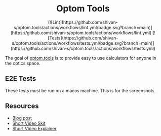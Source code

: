 <div align="center">
	<h1>Optom Tools</h1>
	[![Lint](https://github.com/shivan-s/optom.tools/actions/workflows/lint.yml/badge.svg?branch=main)](https://github.com/shivan-s/optom.tools/actions/workflows/lint.yml)
	[![Tests](https://github.com/shivan-s/optom.tools/actions/workflows/tests.yml/badge.svg?branch=main)](https://github.com/shivan-s/optom.tools/actions/workflows/tests.yml)
</div>

The goal of [optom.tools](optom.tools) is to provide easy to use calculators for anyone in the optics space.

## E2E Tests

These tests must be run on a macos machine. This is for the screenshots.

## Resources

- [Blog post](https://shivan.xyz/projects/optom-tools/)
- [Short Video Skit](https://youtube.com/shorts/bBBEnZfrkjA?si=jB66zgrNDYGlCfHy)
- [Short Video Explainer](https://www.youtube.com/shorts/sbQHjGaaBNg)
